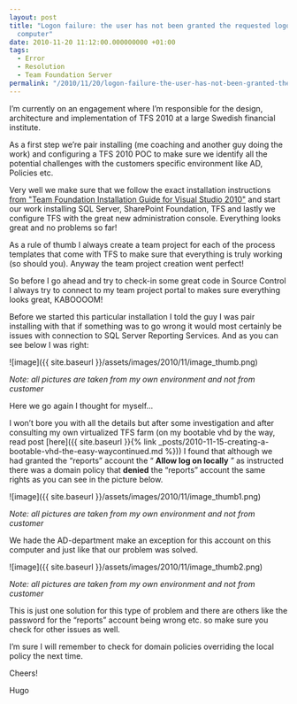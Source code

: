 ```yaml
---
layout: post
title: "Logon failure: the user has not been granted the requested logon type at this
  computer"
date: 2010-11-20 11:12:00.000000000 +01:00
tags:
  - Error
  - Resolution
  - Team Foundation Server
permalink: "/2010/11/20/logon-failure-the-user-has-not-been-granted-the-requested-logon-type-at-this-computer/"
---
```


I’m currently on an engagement where I’m responsible for the design, architecture and implementation of TFS 2010 at a large Swedish financial institute.

As a first step we’re pair installing (me coaching and another guy doing the work) and configuring a TFS 2010 POC to make sure we identify all the potential challenges with the customers specific environment like AD, Policies etc.

Very well we make sure that we follow the exact installation instructions [from "Team Foundation Installation Guide for Visual Studio 2010"](http://www.microsoft.com/downloads/en/details.aspx?FamilyID=2d531219-2c39-4c69-88ef-f5ae6ac18c9f) and start our work installing SQL Server, SharePoint Foundation, TFS and lastly we configure TFS with the great new administration console. Everything looks great and no problems so far!

As a rule of thumb I always create a team project for each of the process templates that come with TFS to make sure that everything is truly working (so should you). Anyway the team project creation went perfect!

So before I go ahead and try to check-in some great code in Source Control I always try to connect to my team project portal to makes sure everything looks great, KABOOOOM!

Before we started this particular installation I told the guy I was pair installing with that if something was to go wrong it would most certainly be issues with connection to SQL Server Reporting Services. And as you can see below I was right:

![image]({{ site.baseurl }}/assets/images/2010/11/image_thumb.png)

_Note: all pictures are taken from my own environment and not from customer_

Here we go again I thought for myself…

I won’t bore you with all the details but after some investigation and after consulting my own virtualized TFS farm (on my bootable vhd by the way, read post [here]({{ site.baseurl }}{% link _posts/2010-11-15-creating-a-bootable-vhd-the-easy-waycontinued.md %})) I found that although we had granted the “reports” account the “ **Allow log on locally** ” as instructed there was a domain policy that **denied** the “reports” account the same rights as you can see in the picture below.

![image]({{ site.baseurl }}/assets/images/2010/11/image_thumb1.png)

_Note: all pictures are taken from my own environment and not from customer_

We hade the AD-department make an exception for this account on this computer and just like that our problem was solved.

![image]({{ site.baseurl }}/assets/images/2010/11/image_thumb2.png)

_Note: all pictures are taken from my own environment and not from customer_

This is just one solution for this type of problem and there are others like the password for the “reports” account being wrong etc. so make sure you check for other issues as well.

I’m sure I will remember to check for domain policies overriding the local policy the next time.

Cheers!

Hugo
